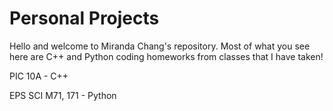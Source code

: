 # Personal Projects
Hello and welcome to Miranda Chang's repository. Most of what you see here are C++ and Python coding homeworks from classes that I have taken!

PIC 10A - C++

EPS SCI M71, 171 - Python
